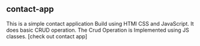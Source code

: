 ## contact-app 
This is a simple contact application Build using HTMl CSS and JavaScript.
It does basic CRUD operation.
The Crud Operation is Implemented using JS classes.
[check out contact app]
